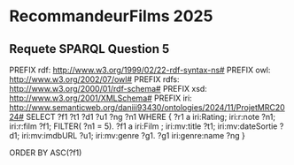 # RecommandeurFilms 2025
## Requete SPARQL Question 5 
PREFIX rdf: <http://www.w3.org/1999/02/22-rdf-syntax-ns#>
PREFIX owl: <http://www.w3.org/2002/07/owl#>
PREFIX rdfs: <http://www.w3.org/2000/01/rdf-schema#>
PREFIX xsd: <http://www.w3.org/2001/XMLSchema#>
PREFIX iri: <http://www.semanticweb.org/daniii93430/ontologies/2024/11/ProjetMRC2024#>
SELECT ?f1 ?t1 ?d1 ?u1  ?ng ?n1
	WHERE { 
		?r1 a iri:Rating;
		iri:r:note ?n1;
		iri:r:film ?f1;
		FILTER( ?n1 = 5).
		?f1 a iri:Film ;
		iri:mv:title ?t1;
		iri:mv:dateSortie ?d1;
		iri:mv:imdbURL ?u1;
		iri:mv:genre ?g1.
		?g1 iri:genre:name ?ng
	}
	
ORDER BY ASC(?f1)
